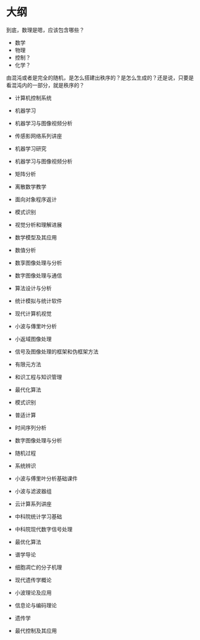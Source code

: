 # 大纲

到底，数理是嗯，应该包含哪些？

- 数学
- 物理
- 控制？
- 化学？

由混沌或者是完全的随机，是怎么搭建出秩序的？是怎么生成的？还是说，只要是看混沌内的一部分，就是秩序的？



- 计算机控制系统

- 机器学习
- 机器学习与图像视频分析
- 传感影网络系列讲座
- 机器学习研究
- 机器学习与图像视频分析
- 矩阵分析
- 离散数学教学
- 面向对象程序返计
- 模式识别
- 视觉分析和理解进展
- 数学模型及其应用
- 数值分析
- 数享图像处理与分析
- 数字图像处理与通信
- 算法设计与分析
- 统计模拟与统计软件
- 现代计算机视觉
- 小波与傳里叶分析
- 小返域图像处理
- 信号及图像处理的框架和伪框架方法
- 有限元方法
- 和识工程与知识管理
- 最代化算法
- 模式识别
- 普适计算
- 时间序列分析
- 数字图像处理与分析
- 随机过程
- 系统辨识
- 小波与傅里叶分析基础课件
- 小波与滤波器组
- 云计算系列讲座
- 中科院统计学习基础
- 中科院现代数字信号处理
- 最优化算法
- 谱学导论
- 细胞凋亡的分子机理
- 现代遗传学概论
- 小波理论及应用
- 信息论与编码理论
- 遗传学
- 最代控制及其应用